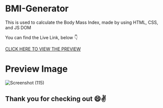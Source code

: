 # BMI-Generator
This is used to calculate the Body Mass Index, made by using HTML, CSS, and JS DOM

You can find the Live Link, below 👇

[CLICK HERE TO VIEW THE PREVIEW](https://stackblitz.com/edit/web-platform-oayyec?file=index.html)



# Preview Image
![Screenshot (115)](https://github.com/Thoufiq-Uchiha-23/BMI-Generator/assets/143873191/796f8d01-01d6-4602-90b9-1b05746b293e)

## Thank you for checking out 😄✌️
